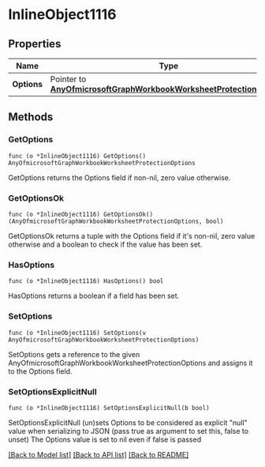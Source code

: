 # InlineObject1116

## Properties

Name | Type | Description | Notes
------------ | ------------- | ------------- | -------------
**Options** | Pointer to [**AnyOfmicrosoftGraphWorkbookWorksheetProtectionOptions**](anyOf&lt;microsoft.graph.workbookWorksheetProtectionOptions&gt;.md) |  | [optional] 

## Methods

### GetOptions

`func (o *InlineObject1116) GetOptions() AnyOfmicrosoftGraphWorkbookWorksheetProtectionOptions`

GetOptions returns the Options field if non-nil, zero value otherwise.

### GetOptionsOk

`func (o *InlineObject1116) GetOptionsOk() (AnyOfmicrosoftGraphWorkbookWorksheetProtectionOptions, bool)`

GetOptionsOk returns a tuple with the Options field if it's non-nil, zero value otherwise
and a boolean to check if the value has been set.

### HasOptions

`func (o *InlineObject1116) HasOptions() bool`

HasOptions returns a boolean if a field has been set.

### SetOptions

`func (o *InlineObject1116) SetOptions(v AnyOfmicrosoftGraphWorkbookWorksheetProtectionOptions)`

SetOptions gets a reference to the given AnyOfmicrosoftGraphWorkbookWorksheetProtectionOptions and assigns it to the Options field.

### SetOptionsExplicitNull

`func (o *InlineObject1116) SetOptionsExplicitNull(b bool)`

SetOptionsExplicitNull (un)sets Options to be considered as explicit "null" value
when serializing to JSON (pass true as argument to set this, false to unset)
The Options value is set to nil even if false is passed

[[Back to Model list]](../README.md#documentation-for-models) [[Back to API list]](../README.md#documentation-for-api-endpoints) [[Back to README]](../README.md)


